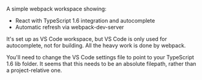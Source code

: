 A simple webpack workspace showing:

- React with TypeScript 1.6 integration and autocomplete
- Automatic refresh via webpack-dev-server

It's set up as VS Code workspace, but VS Code is only used for autocomplete, not for building. All the heavy work is done by webpack.

You'll need to change the VS Code settings file to point to your TypeScript 1.6 lib folder. It seems that this needs to be an absolute filepath, rather than a project-relative one.
